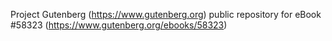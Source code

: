 Project Gutenberg (https://www.gutenberg.org) public repository for
eBook #58323 (https://www.gutenberg.org/ebooks/58323)
